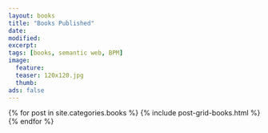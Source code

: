```yaml
---
layout: books
title: "Books Published"
date: 
modified:
excerpt: 
tags: [books, semantic web, BPM]
image:
  feature:
  teaser: 120x120.jpg
  thumb:
ads: false
---
```


<div class="tiles">
{% for post in site.categories.books %}
	{% include post-grid-books.html %}
{% endfor %}
</div><!-- /.tiles -->